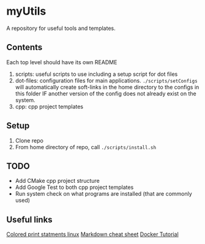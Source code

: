 # myUtils
A repository for useful tools and templates. 

## Contents
Each top level should have its own README
1. scripts: useful scripts to use including a setup script for dot files
2. dot-files: configuration files for main applications. `./scripts/setConfigs` 
will automatically create soft-links in the home directory to the configs in this
folder IF another version of the config does not already exist on the system. 
3. cpp: cpp project templates


## Setup 
1. Clone repo
2. From home directory of repo, call `./scripts/install.sh`

## TODO
- Add CMake cpp project structure 
- Add Google Test to both cpp project templates
- Run system check on what programs are installed (that are commonly used)

## Useful links
[Colored print statments linux][1]
[Markdown cheat sheet][2]
[Docker Tutorial][3]




[1]: https://stackoverflow.com/questions/5947742/how-to-change-the-output-color-of-echo-in-linux
[2]: https://github.com/adam-p/markdown-here/wiki/Markdown-Cheatsheet
[3]: https://docker-curriculum.com

